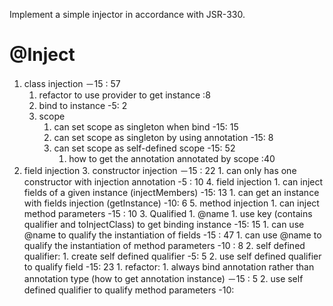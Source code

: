 Implement a simple injector in accordance with JSR-330.

# @Inject
1. class injection －15 : 57
    1. refactor to use provider to get instance :8
    1. bind to instance -5: 2 
    2. scope
        1. can set scope as singleton when bind -15: 15
        2. can set scope as singleton by using annotation -15: 8
        3. can set scope as self-defined scope -15: 52
            1. how to get the annotation annotated by scope :40
2. field injection
	3. constructor injection －15 : 22
	    1. can only has one constructor with injection annotation -5 : 10
	4. field injection
	    1. can inject fields of a given instance (injectMembers) -15: 13
	    1. can get an instance with fields injection (getInstance) -10: 6
	5. method injection
	    1. can inject method parameters -15 : 10
    3. Qualified
        1. @name
            1. use key (contains qualifier and toInjectClass) to get binding instance -15: 15
            1. can use @name to qualify the instantiation of fields -15 : 47
            1. can use @name to qualify the instantiation of method parameters -10 : 8
        2. self defined qualifier:
            1. create self defined qualifier -5: 5
            2. use self defined qualifier to qualify field -15: 23
                1. refactor: 
                    1. always bind annotation rather than annotation type (how to get annotation instance) －15 : 5
                    <!--2. can provide a way to get key from an annotation according to from annotation type or annotation-->
            2. use self defined qualifier to qualify method parameters -10:
